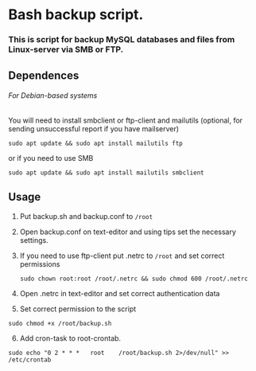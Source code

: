 # Bash backup script.
### This is script for backup MySQL databases and files from Linux-server via SMB or FTP.

## Dependences
###### For Debian-based systems
You will need to install smbclient or ftp-client and mailutils (optional, for sending unsuccessful report if you have mailserver)
```
sudo apt update && sudo apt install mailutils ftp
```
or if you need to use SMB
```
sudo apt update && sudo apt install mailutils smbclient
```
## Usage
1. Put backup.sh and backup.conf to `/root` 
2. Open backup.conf on text-editor and using tips set the necessary settings.
3. If you need to use ftp-client put .netrc to `/root` and set correct permissions

   `sudo chown root:root /root/.netrc && sudo chmod 600 /root/.netrc`
   
4. Open .netrc in text-editor and set correct authentication data
5. Set correct permission to the script

`sudo chmod +x /root/backup.sh`

6. Add cron-task to root-crontab.

`sudo echo "0 2 * * *	root	/root/backup.sh 2>/dev/null" >> /etc/crontab`

